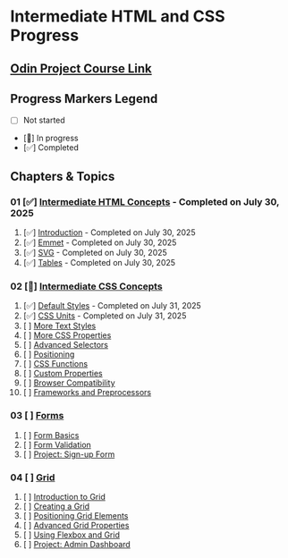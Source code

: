 # Intermediate HTML and CSS Progress

## [Odin Project Course Link](https://www.theodinproject.com/paths/full-stack-javascript/courses/intermediate-html-and-css)

## Progress Markers Legend
- [ ] Not started
- [🔄] In progress
- [✅] Completed


## Chapters & Topics

### 01 [✅] [Intermediate HTML Concepts](https://www.theodinproject.com/paths/full-stack-javascript/courses/intermediate-html-and-css#intermediate-html-concepts) - Completed on July 30, 2025
01. [✅] [Introduction](https://www.theodinproject.com/lessons/node-path-intermediate-html-and-css-introduction) - Completed on July 30, 2025
02. [✅] [Emmet](https://www.theodinproject.com/lessons/node-path-intermediate-html-and-css-emmet) - Completed on July 30, 2025
03. [✅] [SVG](https://www.theodinproject.com/lessons/node-path-intermediate-html-and-css-svg) - Completed on July 30, 2025
04. [✅] [Tables](https://www.theodinproject.com/lessons/node-path-intermediate-html-and-css-tables) - Completed on July 30, 2025

### 02 [🔄] [Intermediate CSS Concepts](https://www.theodinproject.com/paths/full-stack-javascript/courses/intermediate-html-and-css#intermediate-css-concepts)
01. [✅] [Default Styles](https://www.theodinproject.com/lessons/node-path-intermediate-html-and-css-default-styles) - Completed on July 31, 2025
02. [✅] [CSS Units](https://www.theodinproject.com/lessons/node-path-intermediate-html-and-css-css-units) - Completed on July 31, 2025
03. [ ] [More Text Styles](https://www.theodinproject.com/lessons/node-path-intermediate-html-and-css-more-text-styles)
04. [ ] [More CSS Properties](https://www.theodinproject.com/lessons/node-path-intermediate-html-and-css-more-css-properties)
05. [ ] [Advanced Selectors](https://www.theodinproject.com/lessons/node-path-intermediate-html-and-css-advanced-selectors)
06. [ ] [Positioning](https://www.theodinproject.com/lessons/node-path-intermediate-html-and-css-positioning)
07. [ ] [CSS Functions](https://www.theodinproject.com/lessons/node-path-intermediate-html-and-css-css-functions)
08. [ ] [Custom Properties](https://www.theodinproject.com/lessons/node-path-intermediate-html-and-css-custom-properties)
09. [ ] [Browser Compatibility](https://www.theodinproject.com/lessons/node-path-intermediate-html-and-css-browser-compatibility)
10. [ ] [Frameworks and Preprocessors](https://www.theodinproject.com/lessons/node-path-intermediate-html-and-css-frameworks-and-preprocessors)

### 03 [ ] [Forms](https://www.theodinproject.com/paths/full-stack-javascript/courses/intermediate-html-and-css#forms)
01. [ ] [Form Basics](https://www.theodinproject.com/lessons/node-path-intermediate-html-and-css-form-basics)
02. [ ] [Form Validation](https://www.theodinproject.com/lessons/node-path-intermediate-html-and-css-form-validation)
03. [ ] [Project: Sign-up Form](https://www.theodinproject.com/lessons/node-path-intermediate-html-and-css-sign-up-form)

### 04 [ ] [Grid](https://www.theodinproject.com/paths/full-stack-javascript/courses/intermediate-html-and-css#grid)
01. [ ] [Introduction to Grid](https://www.theodinproject.com/lessons/node-path-intermediate-html-and-css-introduction-to-grid)
02. [ ] [Creating a Grid](https://www.theodinproject.com/lessons/node-path-intermediate-html-and-css-creating-a-grid)
03. [ ] [Positioning Grid Elements](https://www.theodinproject.com/lessons/node-path-intermediate-html-and-css-positioning-grid-elements)
04. [ ] [Advanced Grid Properties](https://www.theodinproject.com/lessons/node-path-intermediate-html-and-css-advanced-grid-properties)
05. [ ] [Using Flexbox and Grid](https://www.theodinproject.com/lessons/node-path-intermediate-html-and-css-using-flexbox-and-grid)
06. [ ] [Project: Admin Dashboard](https://www.theodinproject.com/lessons/node-path-intermediate-html-and-css-admin-dashboard)
